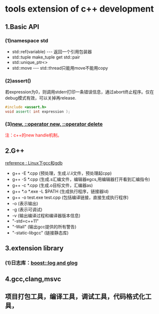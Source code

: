 # tools extension of c++ development

## 1.Basic API

### (1)namespace std

+ std::ref(variable) --- 返回一个引用包装器
+ std::tuple make_tuple get std::pair
+ std::unique_ptr<>
+ std::move --- std::thread只能用move不能用copy

### (2)assert()

若expression为0，则调用stderr打印一条错误信息，通过abort终止程序。仅在debug模式有效，可以关掉再release.

```c++
#include <assert.h>
void assert( int expression );
```

### (3)[new, ::operator new, ::operator delete](https://www.cnblogs.com/luxiaoxun/archive/2012/08/10/2631812.html)

<font color=#ff1111>注：c++的new handle机制。</font>

## 2.G++

[reference : Linux下gcc和gdb](http://blog.51cto.com/goodhx/1734760)

+ g++ -E *.cpp (预处理，生成.i/.ii文件，预处理起cpp)
+ g++ -S *.cpp (生成.s汇编文件，编辑器egcs,用编辑器打开看到汇编指令)
+ g++ -c *.cpp (生成.o目标文件，汇编器as)
+ g++ *.o *.exe -L $PATH (生成执行程序，链接器ld)
+ g++ -o test.exe test.cpp (包括编译链接，直接生成执行程序)
+ -o (表示输出)
+ -g (表示可调试)
+ -v (输出编译过程和编译器版本信息)
+ "-std=c++11"
+ "-Wall" (输出gcc提供的所有警告)
+ "-static-libgcc" (链接静态库)

## 3.extension library

### (1)日志库：[boost::log and glog](https://blog.csdn.net/lltaoyy/article/details/56674538)

## 4.gcc,clang,msvc

## 项目打包工具，编译工具，调试工具，代码格式化工具，